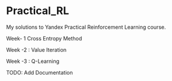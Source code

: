 # Practical_RL
My solutions to Yandex Practical Reinforcement Learning course. 

Week- 1 Cross Entropy Method

Week -2 : Value Iteration

Week -3 : Q-Learning

TODO:
Add Documentation
